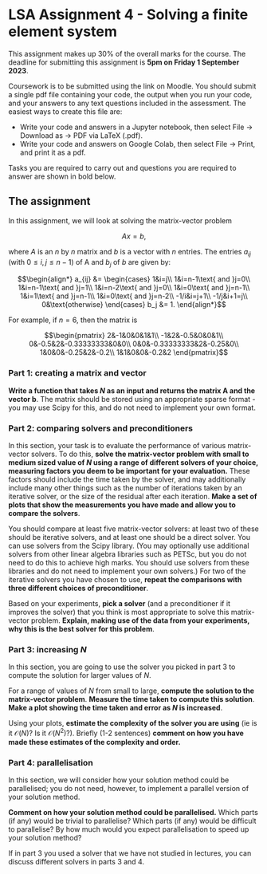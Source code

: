 # LSA Assignment 4 - Solving a finite element system

This assignment makes up 30% of the overall marks for the course. The deadline for submitting this assignment is **5pm on Friday 1 September 2023**.

Coursework is to be submitted using the link on Moodle. You should submit a single pdf file containing your code, the output when you run your code, and your answers
to any text questions included in the assessment. The easiest ways to create this file are:

- Write your code and answers in a Jupyter notebook, then select File -> Download as -> PDF via LaTeX (.pdf).
- Write your code and answers on Google Colab, then select File -> Print, and print it as a pdf.

Tasks you are required to carry out and questions you are required to answer are shown in bold below.

## The assignment

In this assignment, we will look at solving the matrix-vector problem

$$Ax=b,$$

where $A$ is an $n$ by $n$ matrix and $b$ is a vector with $n$ entries. The entries $a_{ij}$ (with $0\leqslant i,j\leqslant n-1$) of A and $b_j$ of $b$ are given by:

$$\begin{align*}
a_{ij} &=
\begin{cases}
1&i=j\\
1&i=n-1\text{ and }j=0\\
1&i=n-1\text{ and }j=1\\
1&i=n-2\text{ and }j=0\\
1&i=0\text{ and }j=n-1\\
1&i=1\text{ and }j=n-1\\
1&i=0\text{ and }j=n-2\\
-1/i&i=j+1\\
-1/j&i+1=j\\
0&\text{otherwise}
\end{cases}
b_j &= 1.
\end{align*}$$

For example, if $n=6$, then the matrix is

$$\begin{pmatrix}
2&-1&0&0&1&1\\
-1&2&-0.5&0&0&1\\
0&-0.5&2&-0.33333333&0&0\\
0&0&-0.33333333&2&-0.25&0\\
1&0&0&-0.25&2&-0.2\\
1&1&0&0&-0.2&2
\end{pmatrix}$$

### Part 1: creating a matrix and vector
**Write a function that takes $N$ as an input and returns the matrix $\mathrm{A}$ and the vector $\mathbf{b}$**. The matrix should be stored using an appropriate sparse format - you may use Scipy for this, and do not need to implement your own format.

### Part 2: comparing solvers and preconditioners
In this section, your task is to evaluate the performance of various matrix-vector solvers.
To do this, **solve the matrix-vector problem with small to medium sized value of $N$ using a range of different solvers of your choice,
measuring factors you deem to be important for your evaluation.** These factors should include
the time taken by the solver, and may additionally include many other things such as the number of
iterations taken by an iterative solver, or the size of the residual after each iteration.
**Make a set of plots that show the measurements you have made and allow you to compare the solvers**.

You should compare at least five matrix-vector solvers: at least two of these should be iterative
solvers, and at least one should be a direct solver. You can use solvers from the Scipy
library. (You may optionally use additional solvers from other linear algebra
libraries such as PETSc, but you do not need to do this to achieve high marks.
You should use solvers from these libraries and do not need to implement your own solvers.)
For two of the iterative solvers you have chosen to use,
**repeat the comparisons with three different choices of preconditioner**.

Based on your experiments, **pick a solver** (and a preconditioner if it improves the solver)
that you think is most appropriate to solve this matrix-vector problem. **Explain, making use
of the data from your experiments, why this is the best solver for this problem**.

### Part 3: increasing $N$
In this section, you are going to use the solver you picked in part 3 to compute the solution
for larger values of $N$.

For a range of values of $N$ from small to large, **compute the solution to the matrix-vector
problem**. **Measure the time taken to compute this solution**.
**Make a plot showing the time taken and error as $N$ is increased**.

Using your plots, **estimate the complexity of the solver you are using** (ie is it $\mathcal{O}(N)$?
Is it $\mathcal{O}(N^2)$?). Briefly (1-2 sentences)
**comment on how you have made these estimates of the complexity and order.**

### Part 4: parallelisation
In this section, we will consider how your solution method could be parallelised; you do not need,
however, to implement a parallel version of your solution method.

**Comment on how your solution method could be parallelised.** Which parts (if any) would be trivial
to parallelise? Which parts (if any) would be difficult to parallelise? By how much would you expect
parallelisation to speed up your solution method?

If in part 3 you used a solver that we have not studied in lectures, you can discuss different solvers in parts 3 and 4.
